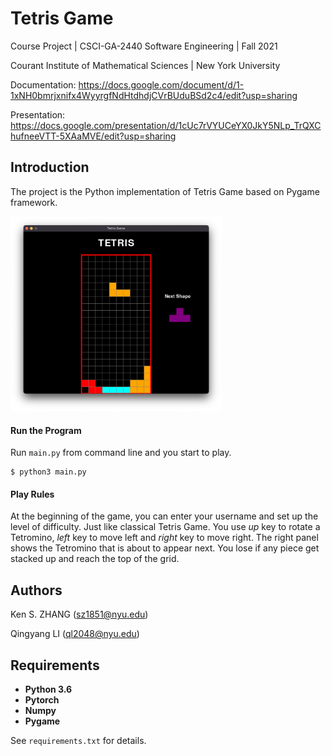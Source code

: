 # **Tetris Game**

Course Project | CSCI-GA-2440 Software Engineering | Fall 2021

Courant Institute of Mathematical Sciences | New York University

Documentation: https://docs.google.com/document/d/1-1xNH0bmrjxnifx4WyyrgfNdHtdhdjCVrBUduBSd2c4/edit?usp=sharing

Presentation: https://docs.google.com/presentation/d/1cUc7rVYUCeYX0JkY5NLp_TrQXChufneeVTT-5XAaMVE/edit?usp=sharing



## Introduction

The project is the Python implementation of Tetris Game based on Pygame framework. 

<img src="./figure.png" alt="figure" style="zoom:33%;" />

#### Run the Program

Run `main.py` from command line and you start to play.

```shell
$ python3 main.py
```

#### Play Rules

At the beginning of the game, you can enter your username and set up the level of difficulty. Just like classical Tetris Game. You use *up* key to rotate a Tetromino, *left* key to move left and *right* key to move right. The right panel shows the Tetromino that is about to appear next. You lose if any piece get stacked up and reach the top of the grid.



## Authors

Ken S. ZHANG (sz1851@nyu.edu)

Qingyang LI (ql2048@nyu.edu)



## Requirements

- **Python 3.6**
- **Pytorch**
- **Numpy**
- **Pygame**

See  `requirements.txt` for details.
